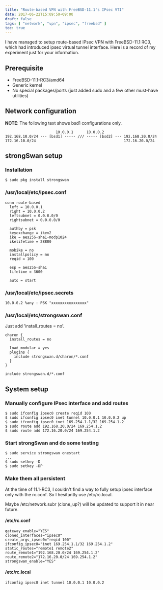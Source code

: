 ```yaml
---
title: "Route-based VPN with FreeBSD-11.1's IPsec VTI"
date: 2017-06-22T15:09:50+09:00
draft: false
tags: [ "network", "vpn", "ipsec", "freebsd" ]
toc: true
---
```

I have managed to setup route-based IPsec VPN with FreeBSD-11.1 RC3, which had introduced ipsec virtual tunnel interface.
Here is a record of my experiment just for your information.

## Prerequisite
* FreeBSD-11.1-RC3/amd64
* Generic kernel
* No special packages/ports (just added sudo and a few other must-have utilities)

## Network configuration
**NOTE**: The following text shows bsd1 configurations only.
```
                       10.0.0.1      10.0.0.2
192.168.10.0/24 --- [bsd1] ----- /// ----- [bsd2] --- 192.168.20.0/24
172.16.10.0/24                                        172.16.20.0/24
```

## strongSwan setup
### Installation
```
$ sudo pkg install strongswan
```

### /usr/local/etc/ipsec.conf
```
conn route-based
  left = 10.0.0.1
  right = 10.0.0.2
  leftsubnet = 0.0.0.0/0
  rightsubnet = 0.0.0.0/0

  authby = psk
  keyexchange = ikev2
  ike = aes256-sha1-modp1024
  ikelifetime = 28800

  mobike = no
  installpolicy = no
  reqid = 100

  esp = aes256-sha1
  lifetime = 3600

  auto = start
```

### /usr/local/etc/ipsec.secrets
```
10.0.0.2 %any : PSK "xxxxxxxxxxxxxxxx"
```

### /usr/local/etc/strongswan.conf
Just add 'install_routes = no'.
```
charon {
  install_routes = no

  load_modular = yes
  plugins {
    include strongswan.d/charon/*.conf
  }
}

include strongswan.d/*.conf
```

## System setup
### Manually configure IPsec interface and add routes
```
$ sudo ifconfig ipsec0 create reqid 100
$ sudo ifconfig ipsec0 inet tunnel 10.0.0.1 10.0.0.2 up
$ sudo ifconfig ipsec0 inet 169.254.1.1/32 169.254.1.2
$ sudo route add 192.168.20.0/24 169.254.1.2
$ sudo route add 172.16.20.0/24 169.254.1.2
```

### Start strongSwan and do some testing
```
$ sudo service strongswan onestart
...
$ sudo setkey -D
$ sudo setkey -DP
```

### Make them all persistent
At the time of 11.1-RC3, I couldn't find a way to fully setup ipsec interface only with the rc.conf. So I hesitantly use /etc/rc.local.

Maybe /etc/network.subr (clone_up?) will be updated to support it in near future.

#### /etc/rc.conf
```
gateway_enable="YES"
cloned_interfaces="ipsec0"
create_args_ipsec0="reqid 100"
ifconfig_ipsec0="inet 169.254.1.1/32 169.254.1.2"
static_routes="remote1 remote2"
route_remote1="192.168.20.0/24 169.254.1.2"
route_remote2="172.16.20.0/24 169.254.1.2"
strongswan_enable="YES"
```

#### /etc/rc.local
```
ifconfig ipsec0 inet tunnel 10.0.0.1 10.0.0.2
```
